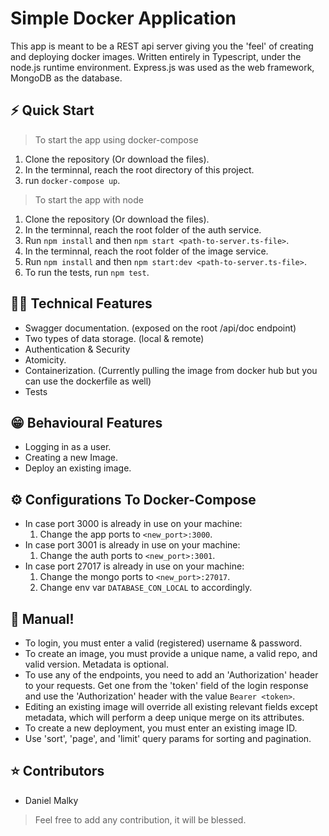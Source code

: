 # Simple Docker Application

This app is meant to be a REST api server giving you the 'feel' of creating and deploying docker images.
Written entirely in Typescript, under the node.js runtime environment.
Express.js was used as the web framework, MongoDB as the database. 

## ⚡️ Quick Start

> To start the app using docker-compose

1. Clone the repository (Or download the files).
2. In the terminnal, reach the root directory of this project. 
3. run `docker-compose up`.

> To start the app with node

1. Clone the repository (Or download the files).
2. In the terminnal, reach the root folder of the auth service.
3. Run `npm install` and then `npm start <path-to-server.ts-file>`.
4. In the terminnal, reach the root folder of the image service.
5. Run `npm install` and then `npm start:dev <path-to-server.ts-file>`.
6. To run the tests, run `npm test`.

## 👨‍💻 Technical Features
* Swagger documentation. (exposed on the root /api/doc endpoint)
* Two types of data storage. (local & remote)
* Authentication & Security
* Atomicity.
* Containerization. (Currently pulling the image from docker hub but you can use the dockerfile as well)
* Tests

## 😁 Behavioural Features
* Logging in as a user.
* Creating a new Image.
* Deploy an existing image.

## ⚙️ Configurations To Docker-Compose
* In case port 3000 is already in use on your machine: 
    1. Change the app ports to `<new_port>:3000`.
* In case port 3001 is already in use on your machine: 
    1. Change the auth ports to `<new_port>:3001`.
* In case port 27017 is already in use on your machine:
    1. Change the mongo ports to `<new_port>:27017`.
    2. Change env var `DATABASE_CON_LOCAL` to accordingly.

## 📖 Manual!
* To login, you must enter a valid (registered) username & password.
* To create an image, you must provide a unique name, a valid repo, and valid version. Metadata is optional.
* To use any of the endpoints, you need to add an 'Authorization' header to your requests. Get one from the 'token' field of the login response and use the 'Authorization' header with the value `Bearer <token>`.
* Editing an existing image will override all existing relevant fields except metadata, which will perform a deep unique merge on its attributes.
* To create a new deployment, you must enter an existing image ID.
* Use 'sort', 'page', and 'limit' query params for sorting and pagination.


## ⭐️ Contributors

* Daniel Malky

> Feel free to add any contribution, it will be blessed.

